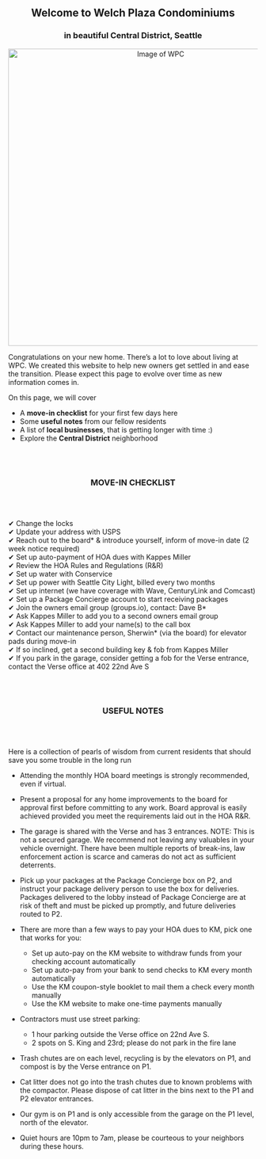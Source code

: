 <h2 align="center">Welcome to Welch Plaza Condominiums</h2>
<h3 align="center">in beautiful Central District, Seattle</h3>

<p align="center"><img src="https://d3mi7e2vp4lzjl.cloudfront.net/a3edd0bb98b5f9ae0b3be34a63838e83882735bb_img_14/origin.jpg" alt="Image of WPC" width="600"/></p>

Congratulations on your new home. There’s a lot to love about living at WPC. We created this website to help new owners get settled in and ease the transition. Please expect this page to evolve over time as new information comes in.

On this page, we will cover
- A **move-in checklist** for your first few days here
- Some **useful notes** from our fellow residents
- A list of **local businesses**, that is getting longer with time :)
- Explore the **Central District** neighborhood

<br/><br/>
<h3 align="center">MOVE-IN CHECKLIST</h3>
<br/><br/>

<!--- Remember the two trailing spaces to get the line breaks after each item -->
&#10004; Change the locks  
&#10004; Update your address with USPS  
&#10004; Reach out to the board* & introduce yourself, inform of move-in date (2 week notice required)  
&#10004; Set up auto-payment of HOA dues with Kappes Miller  
&#10004; Review the HOA Rules and Regulations (R&R)  
&#10004; Set up water with Conservice  
&#10004; Set up power with Seattle City Light, billed every two months  
&#10004; Set up internet (we have coverage with Wave, CenturyLink and Comcast)  
&#10004; Set up a Package Concierge account to start receiving packages  
&#10004; Join the owners email group (groups.io), contact: Dave B*  
&#10004; Ask Kappes Miller to add you to a second owners email group  
&#10004; Ask Kappes Miller to add your name(s) to the call box  
&#10004; Contact our maintenance person, Sherwin* (via the board) for elevator pads during move-in  
&#10004; If so inclined, get a second building key & fob from Kappes Miller  
&#10004; If you park in the garage, consider getting a fob for the Verse entrance, contact the Verse office at 402 22nd Ave S  

<br/><br/>
<h3 align="center">USEFUL NOTES</h3>
<br/><br/>

Here is a collection of pearls of wisdom from current residents that should save you some trouble in the long run

- Attending the monthly HOA board meetings is strongly recommended, even if virtual.

- Present a proposal for any home improvements to the board for approval first before committing to any work. Board approval is easily achieved provided you meet the requirements laid out in the HOA R&R.

- The garage is shared with the Verse and has 3 entrances. NOTE: This is not a secured garage. We recommend not leaving any valuables in your vehicle overnight. There have been multiple reports of break-ins, law enforcement action is scarce and cameras do not act as sufficient deterrents.

- Pick up your packages at the Package Concierge box on P2, and instruct your package delivery person to use the box for deliveries. Packages delivered to the lobby instead of Package Concierge are at risk of theft and must be picked up promptly, and future deliveries routed to P2.

- There are more than a few ways to pay your HOA dues to KM, pick one that works for you:
  - Set up auto-pay on the KM website to withdraw funds from your checking account automatically
  - Set up auto-pay from your bank to send checks to KM every month automatically
  - Use the KM coupon-style booklet to mail them a check every month manually
  - Use the KM website to make one-time payments manually
- Contractors must use street parking:
  - 1 hour parking outside the Verse office on 22nd Ave S.
  - 2 spots on S. King and 23rd; please do not park in the fire lane
- Trash chutes are on each level, recycling is by the elevators on P1, and compost is by the Verse entrance on P1.

- Cat litter does not go into the trash chutes due to known problems with the compactor. Please dispose of cat litter in the bins next to the P1 and P2 elevator entrances.

- Our gym is on P1 and is only accessible from the garage on the P1 level, north of the elevator.

- Quiet hours are 10pm to 7am, please be courteous to your neighbors during these hours.

